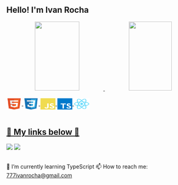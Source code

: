 <h2>Hello! I'm Ivan Rocha</h2>

<div align="center" style="display: inline_block">
  <a href="https://github.com/rochaivan">
  <img height="180em" width="48%" src="https://github-readme-stats.vercel.app/api?username=rochaivan&show_icons=true&theme=dark&include_all_commits=true&count_private=true"/>
  <img height="180em" width="47%" src="https://github-readme-stats.vercel.app/api/top-langs/?username=rochaivan&layout=compact&langs_count=7&theme=dark"/>
</div>
  
 <div style="display: inline_block"><br>
    <img align="center" alt="Ivan-HTML" height="30" width="40" src="https://raw.githubusercontent.com/devicons/devicon/master/icons/html5/html5-original.svg">
  <img align="center" alt="Ivan-CSS" height="30" width="40" src="https://raw.githubusercontent.com/devicons/devicon/master/icons/css3/css3-original.svg">
  <img align="center" alt="Ivan-Js" height="30" width="40" src="https://raw.githubusercontent.com/devicons/devicon/master/icons/javascript/javascript-plain.svg">
  <img align="center" alt="Ivan-Ts" height="30" width="40" src="https://raw.githubusercontent.com/devicons/devicon/master/icons/typescript/typescript-plain.svg">
  <img align="center" alt="Ivan-React" height="30" width="40" src="https://raw.githubusercontent.com/devicons/devicon/master/icons/react/react-original.svg">
</div>

 <div><br>
   <h2>🔽 My links below 🔽</h2>
  <a href = "mailto:777ivanrocha@gmail.com"><img src="https://img.shields.io/badge/-Gmail-%23333?style=for-the-badge&logo=gmail&logoColor=white" target="_blank"></a>
  <a href="https://www.linkedin.com/in/ivan-rocha-21b56421a/" target="_blank"><img src="https://img.shields.io/badge/-LinkedIn-%230077B5?style=for-the-badge&logo=linkedin&logoColor=white" target="_blank"></a> 
   
</div><br>
 
  🌱 I’m currently learning TypeScript
  📫 How to reach me: 777ivanrocha@gmail.com
